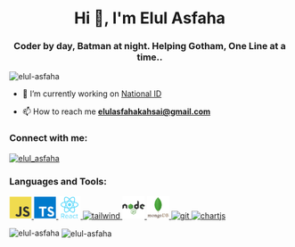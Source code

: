 <h1 align="center">Hi 👋, I'm Elul Asfaha</h1>
<h3 align="center">Coder by day, Batman at night. Helping Gotham, One Line at a time..</h3>

<p align="left"> <img src="https://komarev.com/ghpvc/?username=elul-asfaha&label=Profile%20views&color=0e75b6&style=flat" alt="elul-asfaha" /> </p>

- 🔭 I’m currently working on [National ID](https://id.et/)

- 📫 How to reach me **elulasfahakahsai@gmail.com**

<h3 align="left">Connect with me:</h3>
<p align="left">
<a href="https://instagram.com/elul_asfaha" target="blank"><img align="center" src="https://raw.githubusercontent.com/rahuldkjain/github-profile-readme-generator/master/src/images/icons/Social/instagram.svg" alt="elul_asfaha" height="30" width="40" /></a>
</p>

<h3 align="left">Languages and Tools:</h3>
<p align="left"> 
 <a href="https://developer.mozilla.org/en-US/docs/Web/JavaScript" target="_blank" rel="noreferrer"> <img src="https://raw.githubusercontent.com/devicons/devicon/master/icons/javascript/javascript-original.svg" alt="javascript" width="40" height="40"/> </a> 
  <a href="https://www.typescriptlang.org/" target="_blank" rel="noreferrer"> <img src="https://raw.githubusercontent.com/devicons/devicon/master/icons/typescript/typescript-original.svg" alt="typescript" width="40" height="40"/> </a> 
  <a href="https://reactjs.org/" target="_blank" rel="noreferrer"> <img src="https://raw.githubusercontent.com/devicons/devicon/master/icons/react/react-original-wordmark.svg" alt="react" width="40" height="40"/> </a> 
 <a href="https://tailwindcss.com/" target="_blank" rel="noreferrer"> <img src="https://www.vectorlogo.zone/logos/tailwindcss/tailwindcss-icon.svg" alt="tailwind" width="40" height="40"/> </a>
 <a href="https://nodejs.org" target="_blank" rel="noreferrer"> <img src="https://raw.githubusercontent.com/devicons/devicon/master/icons/nodejs/nodejs-original-wordmark.svg" alt="nodejs" width="40" height="40"/> </a>
 <a href="https://www.mongodb.com/" target="_blank" rel="noreferrer"> <img src="https://raw.githubusercontent.com/devicons/devicon/master/icons/mongodb/mongodb-original-wordmark.svg" alt="mongodb" width="40" height="40"/> </a>
 <a href="https://git-scm.com/" target="_blank" rel="noreferrer"> <img src="https://www.vectorlogo.zone/logos/git-scm/git-scm-icon.svg" alt="git" width="40" height="40"/> </a> 
  <a href="https://www.chartjs.org" target="_blank" rel="noreferrer"> <img src="https://www.chartjs.org/media/logo-title.svg" alt="chartjs" width="40" height="40"/> </a>

</p>

<p><img align="left" src="https://github-readme-stats.vercel.app/api/top-langs?username=elul-asfaha&show_icons=true&locale=en&layout=compact" alt="elul-asfaha" /></p>

<p>&nbsp;<img align="center" src="https://github-readme-stats.vercel.app/api?username=elul-asfaha&show_icons=true&locale=en" alt="elul-asfaha" /></p>
